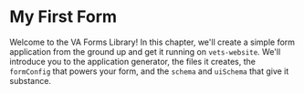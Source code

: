 # My First Form

Welcome to the VA Forms Library! In this chapter, we'll create a simple form
application from the ground up and get it running on `vets-website`. We'll
introduce you to the application generator, the files it creates, the
`formConfig` that powers your form, and the `schema` and `uiSchema` that give it
substance.
